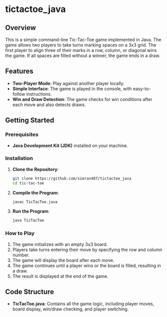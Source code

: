 # tictactoe_java

## Overview

This is a simple command-line Tic-Tac-Toe game implemented in Java. The game allows two players to take turns marking spaces on a 3x3 grid. The first player to align three of their marks in a row, column, or diagonal wins the game. If all spaces are filled without a winner, the game ends in a draw.

## Features

- **Two-Player Mode**: Play against another player locally.
- **Simple Interface**: The game is played in the console, with easy-to-follow instructions.
- **Win and Draw Detection**: The game checks for win conditions after each move and also detects draws.

## Getting Started

### Prerequisites

- **Java Development Kit (JDK)** installed on your machine.

### Installation

1. **Clone the Repository**:
   ```bash
   git clone https://github.com/simran487/tictactoe_java
   cd tic-tac-toe
   ```

2. **Compile the Program**:
   ```bash
   javac TicTacToe.java
   ```

3. **Run the Program**:
   ```bash
   java TicTacToe
   ```

### How to Play

1. The game initializes with an empty 3x3 board.
2. Players take turns entering their move by specifying the row and column number.
3. The game will display the board after each move.
4. The game continues until a player wins or the board is filled, resulting in a draw.
5. The result is displayed at the end of the game.

## Code Structure

- **TicTacToe.java**: Contains all the game logic, including player moves, board display, win/draw checking, and player switching.

